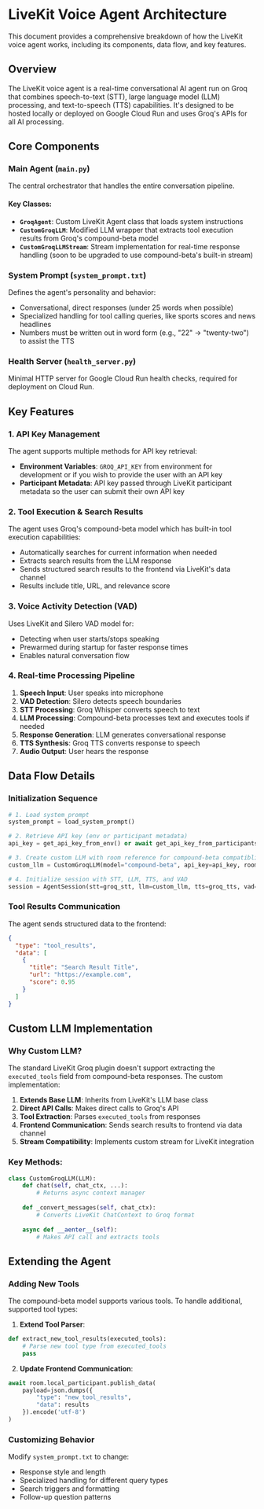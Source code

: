 # LiveKit Voice Agent Architecture

This document provides a comprehensive breakdown of how the LiveKit voice agent works, including its components, data flow, and key features.

## Overview

The LiveKit voice agent is a real-time conversational AI agent run on Groq that combines speech-to-text (STT), large language model (LLM) processing, and text-to-speech (TTS) capabilities. It's designed to be hosted locally or deployed on Google Cloud Run and uses Groq's APIs for all AI processing.

## Core Components

### **Main Agent (`main.py`)**
The central orchestrator that handles the entire conversation pipeline.

#### Key Classes:
- **`GroqAgent`**: Custom LiveKit Agent class that loads system instructions
- **`CustomGroqLLM`**: Modified LLM wrapper that extracts tool execution results from Groq's compound-beta model
- **`CustomGroqLLMStream`**: Stream implementation for real-time response handling (soon to be upgraded to use compound-beta's built-in stream)

### **System Prompt (`system_prompt.txt`)**
Defines the agent's personality and behavior:
- Conversational, direct responses (under 25 words when possible)
- Specialized handling for tool calling queries, like sports scores and news headlines
- Numbers must be written out in word form (e.g., "22" → "twenty-two") to assist the TTS

### **Health Server (`health_server.py`)**
Minimal HTTP server for Google Cloud Run health checks, required for deployment on Cloud Run.

## Key Features

### 1. **API Key Management**
The agent supports multiple methods for API key retrieval:
- **Environment Variables**: `GROQ_API_KEY` from environment for development or if you wish to provide the user with an API key
- **Participant Metadata**: API key passed through LiveKit participant metadata so the user can submit their own API key

### 2. **Tool Execution & Search Results**
The agent uses Groq's compound-beta model which has built-in tool execution capabilities:
- Automatically searches for current information when needed
- Extracts search results from the LLM response
- Sends structured search results to the frontend via LiveKit's data channel
- Results include title, URL, and relevance score

### 3. **Voice Activity Detection (VAD)**
Uses LiveKit and Silero VAD model for:
- Detecting when user starts/stops speaking
- Prewarmed during startup for faster response times
- Enables natural conversation flow

### 4. **Real-time Processing Pipeline**
1. **Speech Input**: User speaks into microphone
2. **VAD Detection**: Silero detects speech boundaries
3. **STT Processing**: Groq Whisper converts speech to text
4. **LLM Processing**: Compound-beta processes text and executes tools if needed
5. **Response Generation**: LLM generates conversational response
6. **TTS Synthesis**: Groq TTS converts response to speech
7. **Audio Output**: User hears the response


## Data Flow Details

### **Initialization Sequence**
```python
# 1. Load system prompt
system_prompt = load_system_prompt()

# 2. Retrieve API key (env or participant metadata)
api_key = get_api_key_from_env() or await get_api_key_from_participants(ctx)

# 3. Create custom LLM with room reference for compound-beta compatiblity
custom_llm = CustomGroqLLM(model="compound-beta", api_key=api_key, room=ctx.room)

# 4. Initialize session with STT, LLM, TTS, and VAD
session = AgentSession(stt=groq_stt, llm=custom_llm, tts=groq_tts, vad=silero_vad)
```


### **Tool Results Communication**
The agent sends structured data to the frontend:
```json
{
  "type": "tool_results",
  "data": [
    {
      "title": "Search Result Title",
      "url": "https://example.com",
      "score": 0.95
    }
  ]
}
```

## Custom LLM Implementation

### Why Custom LLM?
The standard LiveKit Groq plugin doesn't support extracting the `executed_tools` field from compound-beta responses. The custom implementation:

1. **Extends Base LLM**: Inherits from LiveKit's LLM base class
2. **Direct API Calls**: Makes direct calls to Groq's API
3. **Tool Extraction**: Parses `executed_tools` from responses
4. **Frontend Communication**: Sends search results to frontend via data channel
5. **Stream Compatibility**: Implements custom stream for LiveKit integration

### Key Methods:
```python
class CustomGroqLLM(LLM):
    def chat(self, chat_ctx, ...):
        # Returns async context manager
        
    def _convert_messages(self, chat_ctx):
        # Converts LiveKit ChatContext to Groq format
        
    async def __aenter__(self):
        # Makes API call and extracts tools
```


## Extending the Agent

### Adding New Tools
The compound-beta model supports various tools. To handle additional, supported tool types:

1. **Extend Tool Parser**:
```python
def extract_new_tool_results(executed_tools):
    # Parse new tool type from executed_tools
    pass
```

2. **Update Frontend Communication**:
```python
await room.local_participant.publish_data(
    payload=json.dumps({
        "type": "new_tool_results", 
        "data": results
    }).encode('utf-8')
)
```

### Customizing Behavior
Modify `system_prompt.txt` to change:
- Response style and length
- Specialized handling for different query types
- Search triggers and formatting
- Follow-up question patterns